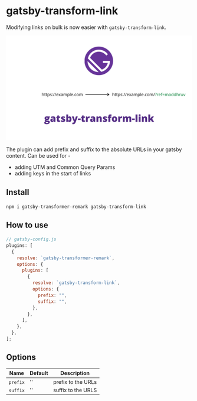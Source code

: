# gatsby-transform-link

Modifying links on bulk is now easier with `gatsby-transform-link`.

<img src='./banner.png' alt='gatsby-transform-link' />

The plugin can add prefix and suffix to the absolute URLs in your gatsby content. Can be used for -

- adding UTM and Common Query Params
- adding keys in the start of links

## Install

`npm i gatsby-transformer-remark gatsby-transform-link`

## How to use

```js
// gatsby-config.js
plugins: [
  {
    resolve: `gatsby-transformer-remark`,
    options: {
      plugins: [
        {
          resolve: `gatsby-transform-link`,
          options: {
            prefix: "",
            suffix: "",
          },
        },
      ],
    },
  },
];
```

## Options

| Name     | Default | Description        |
| -------- | ------- | ------------------ |
| `prefix` | ''      | prefix to the URLs |
| `suffix` | ''      | suffix to the URLS |
